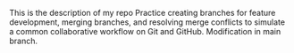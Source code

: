 This is the description of my repo
 Practice creating branches for feature development, merging branches, and resolving merge conflicts to simulate a common collaborative workflow on Git and GitHub.
  Modification in main branch.